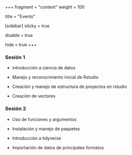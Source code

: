 +++
fragment = "content"
weight = 100

title = "Events"

[sidebar]
  sticky = true
  
disable = true

hide = true
+++

### Sesión 1

- Introducción a ciencia de datos

- Manejo y reconocimiento inicial de Rstudio

- Creación y manejo de estructura de proyectos en rstudio

- Creación de vectores

### Sesión 2

- Uso de funciones y argumentos

- Instalación y manejo de paquetes

- Introducción a tidyverse

- Importación de datos de principales formatos


